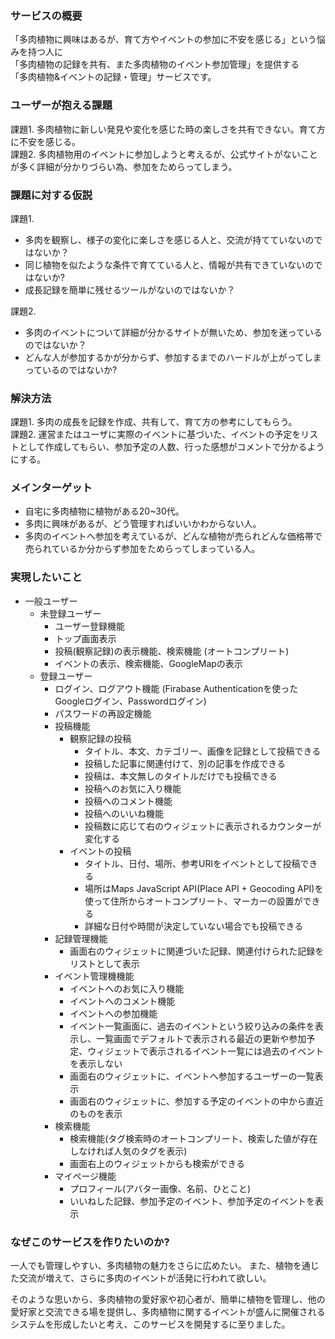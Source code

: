 ### サービスの概要
「多肉植物に興味はあるが、育て方やイベントの参加に不安を感じる」という悩みを持つ人に  
「多肉植物の記録を共有、また多肉植物のイベント参加管理」を提供する  
「多肉植物&イベントの記録・管理」サービスです。  

### ユーザーが抱える課題
課題1. 多肉植物に新しい発見や変化を感じた時の楽しさを共有できない。育て方に不安を感じる。  
課題2. 多肉植物用のイベントに参加しようと考えるが、公式サイトがないことが多く詳細が分かりづらい為、参加をためらってしまう。

### 課題に対する仮説
課題1.
- 多肉を観察し、様子の変化に楽しさを感じる人と、交流が持てていないのではないか？
- 同じ植物を似たような条件で育てている人と、情報が共有できていないのではないか?
- 成長記録を簡単に残せるツールがないのではないか？

課題2.
- 多肉のイベントについて詳細が分かるサイトが無いため、参加を迷っているのではないか？
- どんな人が参加するかが分からず、参加するまでのハードルが上がってしまっているのではないか?

### 解決方法
課題1. 多肉の成長を記録を作成、共有して、育て方の参考にしてもらう。  
課題2. 運営またはユーザに実際のイベントに基づいた、イベントの予定をリストとして作成してもらい、参加予定の人数、行った感想がコメントで分かるようにする。

### メインターゲット
- 自宅に多肉植物に植物がある20~30代。
- 多肉に興味があるが、どう管理すればいいかわからない人。
- 多肉のイベントへ参加を考えているが、どんな植物が売られどんな価格帯で売られているか分からず参加をためらってしまっている人。

### 実現したいこと
- 一般ユーザー
    - 未登録ユーザー
        - ユーザー登録機能
        - トップ画面表示
        - 投稿(観察記録)の表示機能、検索機能 (オートコンプリート)
        - イベントの表示、検索機能、GoogleMapの表示
    - 登録ユーザー
        - ログイン、ログアウト機能 (Firabase Authenticationを使ったGoogleログイン、Passwordログイン)
        - パスワードの再設定機能
        - 投稿機能
            - 観察記録の投稿
                - タイトル、本文、カテゴリー、画像を記録として投稿できる
                - 投稿した記事に関連付けて、別の記事を作成できる
                - 投稿は、本文無しのタイトルだけでも投稿できる
                - 投稿へのお気に入り機能
                - 投稿へのコメント機能
                - 投稿へのいいね機能
                - 投稿数に応じて右のウィジェットに表示されるカウンターが変化する
            - イベントの投稿
                - タイトル、日付、場所、参考URlをイベントとして投稿できる
                - 場所はMaps JavaScript API(Place API + Geocoding API)を使って住所からオートコンプリート、マーカーの設置ができる
                - 詳細な日付や時間が決定していない場合でも投稿できる
        - 記録管理機能
            - 画面右のウィジェットに関連づいた記録、関連付けられた記録をリストとして表示
        - イベント管理機機能
            - イベントへのお気に入り機能
            - イベントへのコメント機能
            - イベントへの参加機能
            - イベント一覧画面に、過去のイベントという絞り込みの条件を表示し、一覧画面でデフォルトで表示される最近の更新や参加予定、ウィジェットで表示されるイベント一覧には過去のイベントを表示しない
            - 画面右のウィジェットに、イベントへ参加するユーザーの一覧表示
            - 画面右のウィジェットに、参加する予定のイベントの中から直近のものを表示
        - 検索機能
            - 検索機能(タグ検索時のオートコンプリート、検索した値が存在しなければ人気のタグを表示)
            - 画面右上のウィジェットからも検索ができる
        - マイページ機能
            - プロフィール(アバター画像、名前、ひとこと)
            - いいねした記録、参加予定のイベント、参加予定のイベントを表示

### なぜこのサービスを作りたいのか?
一人でも管理しやすい、多肉植物の魅力をさらに広めたい。
また、植物を通じた交流が増えて、さらに多肉のイベントが活発に行われて欲しい。

そのような思いから、多肉植物の愛好家や初心者が、簡単に植物を管理し、他の愛好家と交流できる場を提供し、多肉植物に関するイベントが盛んに開催されるシステムを形成したいと考え、このサービスを開発するに至りました。
